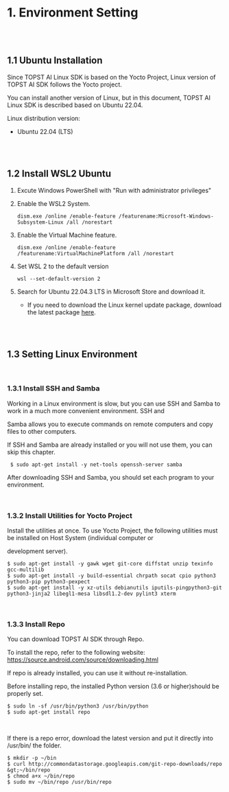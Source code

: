 ﻿# 1. Environment Setting 

<br/><br/>


## 1.1 Ubuntu Installation

Since TOPST AI Linux SDK is based on the Yocto Project, Linux version of TOPST AI SDK follows the Yocto project.

You can install another version of Linux, but in this document, TOPST AI Linux SDK is described based on Ubuntu 22.04.

Linux distribution version:

- Ubuntu 22.04 (LTS)

<br/><br/>

## 1.2 Install WSL2 Ubuntu 

1. Excute Windows PowerShell with "Run with administrator privileges"
2. Enable the WSL2 System.
    ```
    dism.exe /online /enable-feature /featurename:Microsoft-Windows-Subsystem-Linux /all /norestart
    ```
3. Enable the Virtual Machine feature.
    ```
    dism.exe /online /enable-feature /featurename:VirtualMachinePlatform /all /norestart
    ```
4. Set WSL 2 to the default version
    ```
    wsl --set-default-version 2
    ```
5. Search for Ubuntu 22.04.3 LTS in Microsoft Store and download it.

    * If you need to download the Linux kernel update package, download the latest package [here](https://learn.microsoft.com/ko-kr/windows/wsl/install-manual).


<br/><br/>

## 1.3 Setting Linux Environment

<br/>

### 1.3.1 Install SSH and Samba 

Working in a Linux environment is slow, but you can use SSH and Samba to
work in a much more convenient environment. SSH and

Samba allows you to execute commands on remote computers and copy files
to other computers.

If SSH and Samba are already installed or you will not use them, you can
skip this chapter.

```
 $ sudo apt-get install -y net-tools openssh-server samba 
```

After downloading SSH and Samba, you should set each program to your
environment.

<br/>

### 1.3.2 Install Utilities for Yocto Project 

Install the utilities at once. To use Yocto Project, the following
utilities must be installed on Host System (individual computer or

development server).

```
$ sudo apt-get install -y gawk wget git-core diffstat unzip texinfo gcc-multilib
$ sudo apt-get install -y build-essential chrpath socat cpio python3 python3-pip python3-pexpect
$ sudo apt-get install -y xz-utils debianutils iputils-pingpython3-git python3-jinja2 libegl1-mesa libsdl1.2-dev pylint3 xterm

```

<br/>

### 1.3.3 Install Repo

You can download TOPST AI SDK through Repo.

To install the repo, refer to the following website:
<https://source.android.com/source/downloading.html>

If repo is already installed, you can use it without re-installation.

Before installing repo, the installed Python version (3.6 or higher)should be properly set.

```
$ sudo ln -sf /usr/bin/python3 /usr/bin/python
$ sudo apt-get install repo
```

<br/>

If there is a repo error, download the latest version and put it directly into /usr/bin/ the folder.

```
$ mkdir -p ~/bin
$ curl http://commondatastorage.googleapis.com/git-repo-downloads/repo &gt;~/bin/repo
$ chmod a+x ~/bin/repo
$ sudo mv ~/bin/repo /usr/bin/repo
```

